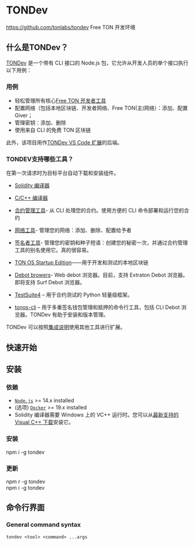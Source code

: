 # TONDev

https://github.com/tonlabs/tondev
Free TON 开发环境
## 什么是TONDev？

[TONDev](https://github.com/tonlabs/tondev) 是一个带有 CLI 接口的 Node.js 包，它允许从开发人员的单个接口执行以下用例：
### 用例

-   轻松管理所有核心[Free TON 开发者工具](https://ton.dev/)
-   配置网络（包括本地区块链、开发者网络、Free TON(主)网络）：添加、配置Giver；
-   管理密钥：添加、删除
-   使用来自 CLI 的免费 TON 区块链

此外，该项目用作[TONDev VS Code 扩展](https://github.com/tonlabs/tondev-vscode)的后端。

### TONDEV支持哪些工具？

在第一次请求时为目标平台自动下载和安装组件。

-   [Solidity 编译器](https://github.com/tonlabs/TON-Solidity-Compiler)
    
-   [C/C++ 编译器](https://github.com/tonlabs/TON-Compiler)
    
-   [合约管理工具](https://github.com/tonlabs/tondev#contract-management)- 从 CLI 处理您的合约。使用方便的 CLI 命令部署和运行您的合约
    
-   [网络工具](https://github.com/tonlabs/tondev#network-tool)- 管理您的网络：添加、删除、配置给予者
    
-   [签名者工具](https://github.com/tonlabs/tondev#signer-tool)- 管理您的密钥和种子短语：创建您的秘密一次，并通过合约管理工具的别名使用它。真的很容易。
    
-   [TON OS Startup Edition](https://github.com/tonlabs/tonos-se)——用于开发和测试的本地区块链
    
-   [Debot browers](https://github.com/tonlabs/debots)- Web debot 浏览器。目前，支持 Extraton Debot 浏览器。即将支持 Surf Debot 浏览器。
    
-   [TestSuite4](https://github.com/tonlabs/TestSuite4) – 用于合约测试的 Python 轻量级框架。
    
-   [tonos-cli](https://github.com/tonlabs/tonos-cli) – 用于多重签名钱包管理和抵押的命令行工具，包括 CLI Debot 浏览器。TONDev 有助于安装和版本管理。
    

TONDev 可以按照[集成说明](https://github.com/tonlabs/tondev#tondev-extensibility)使用其他工具进行扩展。

## 快速开始
## 安装

### [](https://github.com/tonlabs/tondev#prerequisites)依赖

-   [`Node.js`](https://nodejs.org/)  >= 14.x installed
-   (选项)  [`Docker`](https://www.docker.com/)  >= 19.x installed
-   Solidity 编译器需要 Windows 上的 VC++ 运行时。您可以从[最新支持的 Visual C++ 下载](https://support.microsoft.com/en-us/topic/the-latest-supported-visual-c-downloads-2647da03-1eea-4433-9aff-95f26a218cc0)安装它。

### 安装
npm i -g tondev

### 更新
npm r -g tondev  
npm i -g tondev


## 命令行界面
### General command syntax
```
tondev <tool> <command> ...args
```



